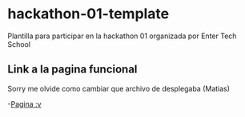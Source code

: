 # hackathon-01-template
Plantilla para participar en la hackathon 01 organizada por Enter Tech School

## Link a la pagina funcional

Sorry me olvide como cambiar que archivo de desplegaba (Matias)

-[Pagina :v](./apps/frontend/index.html)
